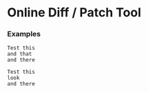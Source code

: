 # Online Diff / Patch Tool




### Examples


```
Test this
and that
and there
```



```
Test this
look
and there
```
